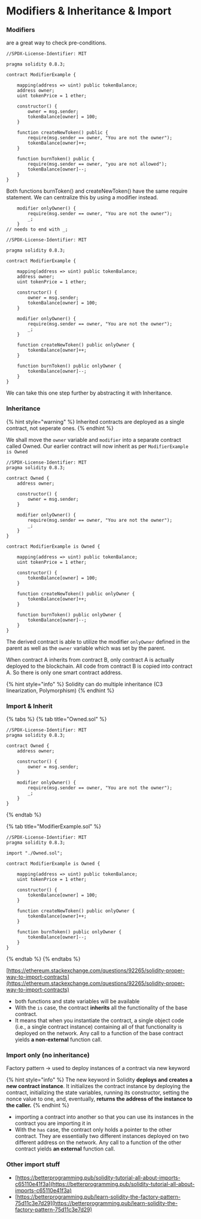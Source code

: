 # Modifiers & Inheritance & Import

### Modifiers&#x20;

are a great way to check pre-conditions.

```solidity
//SPDX-License-Identifier: MIT

pragma solidity 0.8.3;

contract ModifierExample {

    mapping(address => uint) public tokenBalance;
    address owner;
    uint tokenPrice = 1 ether;

    constructor() {
        owner = msg.sender;
        tokenBalance[owner] = 100;
    }

    function createNewToken() public {
        require(msg.sender == owner, "You are not the owner");
        tokenBalance[owner]++;
    }

    function burnToken() public {
        require(msg.sender == owner, "you are not allowed");
        tokenBalance[owner]--;
    }
}
```

Both functions burnToken() and createNewToken() have the same require statement. We can centralize this by using a modifier instead.

```solidity
    modifier onlyOwner() {
        require(msg.sender == owner, "You are not the owner");
        _;
    }
// needs to end with _;
```

```solidity
//SPDX-License-Identifier: MIT

pragma solidity 0.8.3;

contract ModifierExample {

    mapping(address => uint) public tokenBalance;
    address owner;
    uint tokenPrice = 1 ether;

    constructor() {
        owner = msg.sender;
        tokenBalance[owner] = 100;
    }

    modifier onlyOwner() {
        require(msg.sender == owner, "You are not the owner");
        _;
    }

    function createNewToken() public onlyOwner {
        tokenBalance[owner]++;
    }

    function burnToken() public onlyOwner {
        tokenBalance[owner]--;
    }
}
```

We can take this one step further by abstracting it with Inheritance.

### Inheritance&#x20;

{% hint style="warning" %}
Inherited contracts are deployed as a single contract, not seperate ones.
{% endhint %}

We shall move the `owner` variable and `modifier` into a separate contract called Owned. Our earlier contract will now inherit as per `ModifierExample is Owned`

```solidity
//SPDX-License-Identifier: MIT
pragma solidity 0.8.3;

contract Owned {
    address owner;

    constructor() {
        owner = msg.sender;
    }

    modifier onlyOwner() {
        require(msg.sender == owner, "You are not the owner");
        _;
    }
}

contract ModifierExample is Owned {

    mapping(address => uint) public tokenBalance;
    uint tokenPrice = 1 ether;

    constructor() {
        tokenBalance[owner] = 100;
    }

    function createNewToken() public onlyOwner {
        tokenBalance[owner]++;
    }

    function burnToken() public onlyOwner {
        tokenBalance[owner]--;
    }
}

```

The derived contract is able to utilize the modifier `onlyOwner` defined in the parent as well as the `owner` variable which was set by the parent.&#x20;

When contract A inherits from contract B, only contract A is actually deployed to the blockchain. All code from contract B is copied into contract A. So there is only one smart contract address.&#x20;

{% hint style="info" %}
Solidity can do multiple inheritance (C3 linearization, Polymorphism)
{% endhint %}

### Import & Inherit

{% tabs %}
{% tab title="Owned.sol" %}
```solidity
//SPDX-License-Identifier: MIT
pragma solidity 0.8.3;

contract Owned {
    address owner;

    constructor() {
        owner = msg.sender;
    }

    modifier onlyOwner() {
        require(msg.sender == owner, "You are not the owner");
        _;
    }
}
```
{% endtab %}

{% tab title="ModifierExample.sol" %}
```solidity
//SPDX-License-Identifier: MIT
pragma solidity 0.8.3;

import "./Owned.sol";

contract ModifierExample is Owned {

    mapping(address => uint) public tokenBalance;
    uint tokenPrice = 1 ether;

    constructor() {
        tokenBalance[owner] = 100;
    }

    function createNewToken() public onlyOwner {
        tokenBalance[owner]++;
    }

    function burnToken() public onlyOwner {
        tokenBalance[owner]--;
    }
}
```
{% endtab %}
{% endtabs %}

[https://ethereum.stackexchange.com/questions/92265/solidity-proper-way-to-import-contracts](https://ethereum.stackexchange.com/questions/92265/solidity-proper-way-to-import-contracts)

* both functions and state variables will be available&#x20;
* With the `is` case, the contract **inherits** all the functionality of the base contract.&#x20;
* It means that when you instantiate the contract, a single object code (i.e., a single contract instance) containing all of that functionality is deployed on the network. Any call to a function of the base contract yields **a non-external** function call.

### **Import only (no inheritance)**

Factory pattern -> used to deploy instances of a contract via new keyword

{% hint style="info" %}
The new keyword in Solidity **deploys and creates a new contract instance**. It initializes the contract instance by deploying the contract, initializing the state variables, running its constructor, setting the nonce value to one, and, eventually, **returns the address of the instance to the caller.**
{% endhint %}

* importing a contract into another so that you can use its instances in the contract you are importing it in
* With the `has` case, the contract only holds a pointer to the other contract. They are essentially two different instances deployed on two different address on the network. Any call to a function of the other contract yields **an external** function call.

### Other import stuff

* [https://betterprogramming.pub/solidity-tutorial-all-about-imports-c65110e41f3a](https://betterprogramming.pub/solidity-tutorial-all-about-imports-c65110e41f3a)
* [https://betterprogramming.pub/learn-solidity-the-factory-pattern-75d11c3e7d29](https://betterprogramming.pub/learn-solidity-the-factory-pattern-75d11c3e7d29)
